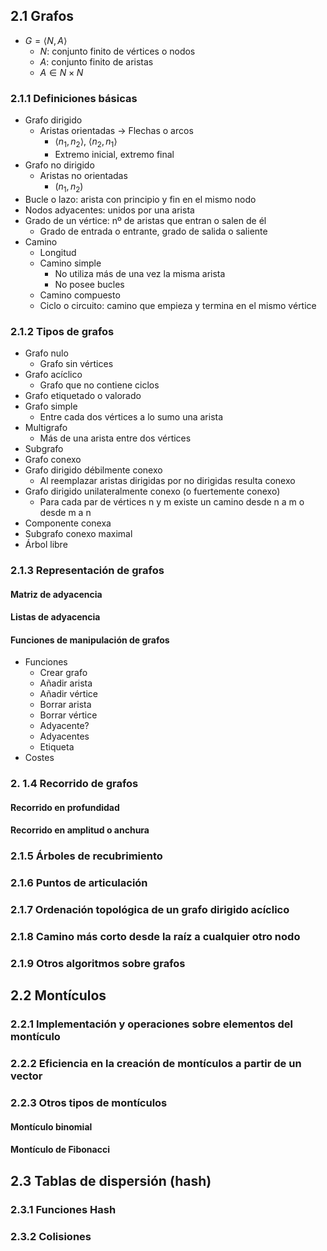 ## 2.1 Grafos
- $G = \langle N, A \rangle$ 
	- $N$: conjunto finito de vértices o nodos
	- $A$: conjunto finito de aristas
	- $A \in N \times N$
### 2.1.1 Definiciones básicas
- Grafo dirigido
	- Aristas orientadas -> Flechas o arcos
		- $\langle n_1, n_2 \rangle$, $\langle n_2, n_1 \rangle$
		- Extremo inicial, extremo final
- Grafo no dirigido
	- Aristas no orientadas 
		- $(n_1, n_2)$
- Bucle o lazo: arista con principio y fin en el mismo nodo
- Nodos adyacentes: unidos por una arista
- Grado de un vértice: nº de aristas que entran o salen de él
	- Grado de entrada o entrante, grado de salida o saliente
- Camino
	- Longitud
	- Camino simple 
		- No utiliza más de una vez la misma arista
		- No posee bucles
	- Camino compuesto
	- Ciclo o circuito: camino que empieza y termina en el mismo vértice

### 2.1.2 Tipos de grafos
- Grafo nulo
	- Grafo sin vértices
- Grafo acíclico
	- Grafo que no contiene ciclos
- Grafo etiquetado o valorado
- Grafo simple
	- Entre cada dos vértices a lo sumo una arista
- Multigrafo
	- Más de una arista entre dos vértices
- Subgrafo
- Grafo conexo
- Grafo dirigido débilmente conexo
	- Al reemplazar aristas dirigidas por no dirigidas resulta conexo
- Grafo dirigido unilateralmente conexo (o fuertemente conexo)
	- Para cada par de vértices n y m existe un camino desde n a m o desde m a n
- Componente conexa
- Subgrafo conexo maximal
- Árbol libre
### 2.1.3 Representación de grafos
#### Matriz de adyacencia
#### Listas de adyacencia
#### Funciones de manipulación de grafos
- Funciones
	- Crear grafo
	- Añadir arista
	- Añadir vértice
	- Borrar arista
	- Borrar vértice
	- Adyacente?
	- Adyacentes
	- Etiqueta
- Costes
### 2. 1.4 Recorrido de grafos
#### Recorrido en profundidad
#### Recorrido en amplitud o anchura
### 2.1.5 Árboles de recubrimiento
### 2.1.6 Puntos de articulación
### 2.1.7 Ordenación topológica de un grafo dirigido acíclico
### 2.1.8 Camino más corto desde la raíz a cualquier otro nodo
### 2.1.9 Otros algoritmos sobre grafos
## 2.2 Montículos
### 2.2.1 Implementación y operaciones sobre elementos del montículo
### 2.2.2 Eficiencia en la creación de montículos a partir de un vector
### 2.2.3 Otros tipos de montículos
#### Montículo binomial
#### Montículo de Fibonacci
## 2.3 Tablas de dispersión (hash)
### 2.3.1 Funciones Hash
### 2.3.2 Colisiones